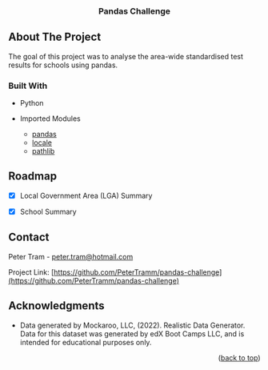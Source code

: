 
<!-- Improved compatibility of back to top link: See: https://github.com/othneildrew/Best-README-Template/pull/73 -->
<a name="readme-top"></a>


<h3 align="center">Pandas Challenge</h3>

  <p align="center">
  </p>

<!-- ABOUT THE PROJECT -->
## About The Project

<p>The goal of this project was to analyse the area-wide standardised test results for schools using pandas.</p>

### Built With

* Python

* Imported Modules
    * [pandas](https://pandas.pydata.org/docs/)
    * [locale](https://docs.python.org/3/library/locale.html)
    * [pathlib](https://docs.python.org/3/library/pathlib.html)


<!-- ROADMAP -->
## Roadmap

- [x] Local Government Area (LGA) Summary

- [x] School Summary

<!-- CONTACT -->
## Contact

Peter Tram  - peter.tram@hotmail.com

Project Link: [https://github.com/PeterTramm/pandas-challenge](https://github.com/PeterTramm/pandas-challenge)




<!-- ACKNOWLEDGMENTS -->
## Acknowledgments

* Data generated by Mockaroo, LLC, (2022). Realistic Data Generator. Data for this dataset was generated by edX Boot Camps LLC, and is intended for educational purposes only.

<p align="right">(<a href="#readme-top">back to top</a>)</p>
